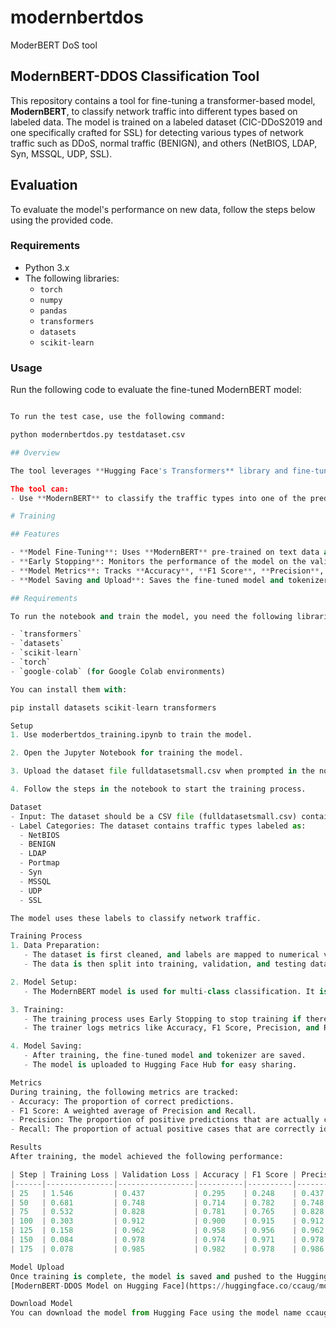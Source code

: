 # modernbertdos
ModerBERT DoS tool

## ModernBERT-DDOS Classification Tool

This repository contains a tool for fine-tuning a transformer-based model, **ModernBERT**, to classify network traffic into different types based on labeled data. The model is trained on a labeled dataset (CIC-DDoS2019 and one specifically crafted for SSL) for detecting various types of network traffic such as DDoS, normal traffic (BENIGN), and others (NetBIOS, LDAP, Syn, MSSQL, UDP, SSL).

## Evaluation

To evaluate the model's performance on new data, follow the steps below using the provided code.

### Requirements
- Python 3.x
- The following libraries:
  - `torch`
  - `numpy`
  - `pandas`
  - `transformers`
  - `datasets`
  - `scikit-learn`

### Usage
Run the following code to evaluate the fine-tuned ModernBERT model:

```python modernbertdos.py <dataset>

To run the test case, use the following command:

python modernbertdos.py testdataset.csv

## Overview

The tool leverages **Hugging Face's Transformers** library and fine-tunes **ModernBERT** for multi-class classification tasks. The goal is to classify network traffic types from a CSV dataset that includes different features of network packets.

The tool can:
- Use **ModernBERT** to classify the traffic types into one of the predefined categories.

# Training

## Features

- **Model Fine-Tuning**: Uses **ModernBERT** pre-trained on text data and fine-tunes it for network traffic classification.
- **Early Stopping**: Monitors the performance of the model on the validation set to stop training early if improvements are minimal.
- **Model Metrics**: Tracks **Accuracy**, **F1 Score**, **Precision**, and **Recall** during training.
- **Model Saving and Upload**: Saves the fine-tuned model and tokenizer, and uploads them to **Hugging Face Hub** for easy access. [ModernBERT-DDOS Model on Hugging Face](https://huggingface.co/ccaug/modernbert_ddos)

## Requirements

To run the notebook and train the model, you need the following libraries:

- `transformers`
- `datasets`
- `scikit-learn`
- `torch`
- `google-colab` (for Google Colab environments)

You can install them with:

pip install datasets scikit-learn transformers

Setup
1. Use moderbertdos_training.ipynb to train the model.

2. Open the Jupyter Notebook for training the model.

3. Upload the dataset file fulldatasetsmall.csv when prompted in the notebook.

4. Follow the steps in the notebook to start the training process.

Dataset
- Input: The dataset should be a CSV file (fulldatasetsmall.csv) containing network traffic features and labels.
- Label Categories: The dataset contains traffic types labeled as:
  - NetBIOS
  - BENIGN
  - LDAP
  - Portmap
  - Syn
  - MSSQL
  - UDP
  - SSL

The model uses these labels to classify network traffic.

Training Process
1. Data Preparation:
   - The dataset is first cleaned, and labels are mapped to numerical values.
   - The data is then split into training, validation, and testing datasets.

2. Model Setup:
   - The ModernBERT model is used for multi-class classification. It is fine-tuned on the network traffic dataset.

3. Training:
   - The training process uses Early Stopping to stop training if there is no significant improvement.
   - The trainer logs metrics like Accuracy, F1 Score, Precision, and Recall.

4. Model Saving:
   - After training, the fine-tuned model and tokenizer are saved.
   - The model is uploaded to Hugging Face Hub for easy sharing.

Metrics
During training, the following metrics are tracked:
- Accuracy: The proportion of correct predictions.
- F1 Score: A weighted average of Precision and Recall.
- Precision: The proportion of positive predictions that are actually correct.
- Recall: The proportion of actual positive cases that are correctly identified.

Results
After training, the model achieved the following performance:

| Step | Training Loss | Validation Loss | Accuracy | F1 Score | Precision | Recall |
|------|---------------|-----------------|----------|----------|-----------|--------|
| 25   | 1.546         | 0.437           | 0.295    | 0.248    | 0.437     | 0.437  |
| 50   | 0.681         | 0.748           | 0.714    | 0.782    | 0.748     | 0.748  |
| 75   | 0.532         | 0.828           | 0.781    | 0.765    | 0.828     | 0.828  |
| 100  | 0.303         | 0.912           | 0.900    | 0.915    | 0.912     | 0.912  |
| 125  | 0.158         | 0.962           | 0.958    | 0.956    | 0.962     | 0.962  |
| 150  | 0.084         | 0.978           | 0.974    | 0.971    | 0.978     | 0.978  |
| 175  | 0.078         | 0.985           | 0.982    | 0.978    | 0.986     | 0.986  |

Model Upload
Once training is complete, the model is saved and pushed to the Hugging Face Hub for easy access:
[ModernBERT-DDOS Model on Hugging Face](https://huggingface.co/ccaug/modernbert_ddos)

Download Model
You can download the model from Hugging Face using the model name ccaug/modernbert_ddos.
